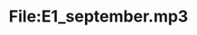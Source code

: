 ---
title: File:E1_september.mp3
recording of: september
reading speed: slow
speaker: E
license: CC0
---